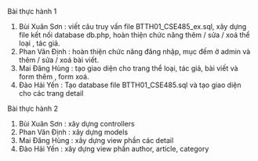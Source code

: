 Bài thực hành 1
1. Bùi Xuân Sơn : viết câu truy vấn file BTTH01_CSE485_ex.sql, xây dựng file kết nối database db.php, hoàn thiện chức năng thêm / sửa / xoá thể loại , tác giả.
2. Phan Văn Định : hoàn thiện chức năng đăng nhập, mục đếm ở admin và thêm / sửa / xoá bài viết.
3. Mai Đăng Hùng : tạo giao diện cho trang thể loại, tác giả, bài viết và form thêm , form xoá.
4. Đào Hải Yến : Tạo database file BTTH01_CSE485.sql và tạo giao diện cho các trang detail

Bài thực hành 2
1. Bùi Xuân Sơn : xây dựng controllers
2. Phan Văn Định : xây dựng models
3. Mai Đăng Hùng : xây dựng view phần các detail
4. Đào Hải Yến : xây dựng view phần author, article, category
